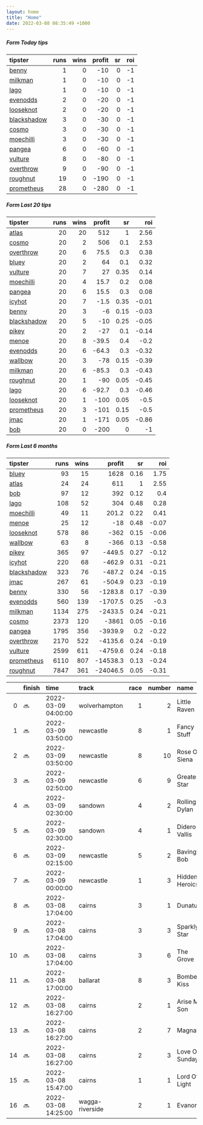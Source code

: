 ```yaml
---   
layout: home  
title: "Home"   
date: 2022-03-08 08:35:49 +1000  
---   
```



##### Form Today tips   

| tipster                                                         |   runs |   wins |   profit |   sr |   roi |
|:----------------------------------------------------------------|-------:|-------:|---------:|-----:|------:|
| [benny](https://mrwayneo.github.io/tips/benny.html)             |      1 |      0 |      -10 |    0 |    -1 |
| [milkman](https://mrwayneo.github.io/tips/milkman.html)         |      1 |      0 |      -10 |    0 |    -1 |
| [lago](https://mrwayneo.github.io/tips/lago.html)               |      1 |      0 |      -10 |    0 |    -1 |
| [evenodds](https://mrwayneo.github.io/tips/evenodds.html)       |      2 |      0 |      -20 |    0 |    -1 |
| [looseknot](https://mrwayneo.github.io/tips/looseknot.html)     |      2 |      0 |      -20 |    0 |    -1 |
| [blackshadow](https://mrwayneo.github.io/tips/blackshadow.html) |      3 |      0 |      -30 |    0 |    -1 |
| [cosmo](https://mrwayneo.github.io/tips/cosmo.html)             |      3 |      0 |      -30 |    0 |    -1 |
| [moechilli](https://mrwayneo.github.io/tips/moechilli.html)     |      3 |      0 |      -30 |    0 |    -1 |
| [pangea](https://mrwayneo.github.io/tips/pangea.html)           |      6 |      0 |      -60 |    0 |    -1 |
| [vulture](https://mrwayneo.github.io/tips/vulture.html)         |      8 |      0 |      -80 |    0 |    -1 |
| [overthrow](https://mrwayneo.github.io/tips/overthrow.html)     |      9 |      0 |      -90 |    0 |    -1 |
| [roughnut](https://mrwayneo.github.io/tips/roughnut.html)       |     19 |      0 |     -190 |    0 |    -1 |
| [prometheus](https://mrwayneo.github.io/tips/prometheus.html)   |     28 |      0 |     -280 |    0 |    -1 |

##### Form Last 20 tips   

| tipster                                                         |   runs |   wins |   profit |   sr |   roi |
|:----------------------------------------------------------------|-------:|-------:|---------:|-----:|------:|
| [atlas](https://mrwayneo.github.io/tips/atlas.html)             |     20 |     20 |    512   | 1    |  2.56 |
| [cosmo](https://mrwayneo.github.io/tips/cosmo.html)             |     20 |      2 |    506   | 0.1  |  2.53 |
| [overthrow](https://mrwayneo.github.io/tips/overthrow.html)     |     20 |      6 |     75.5 | 0.3  |  0.38 |
| [bluey](https://mrwayneo.github.io/tips/bluey.html)             |     20 |      2 |     64   | 0.1  |  0.32 |
| [vulture](https://mrwayneo.github.io/tips/vulture.html)         |     20 |      7 |     27   | 0.35 |  0.14 |
| [moechilli](https://mrwayneo.github.io/tips/moechilli.html)     |     20 |      4 |     15.7 | 0.2  |  0.08 |
| [pangea](https://mrwayneo.github.io/tips/pangea.html)           |     20 |      6 |     15.5 | 0.3  |  0.08 |
| [icyhot](https://mrwayneo.github.io/tips/icyhot.html)           |     20 |      7 |     -1.5 | 0.35 | -0.01 |
| [benny](https://mrwayneo.github.io/tips/benny.html)             |     20 |      3 |     -6   | 0.15 | -0.03 |
| [blackshadow](https://mrwayneo.github.io/tips/blackshadow.html) |     20 |      5 |    -10   | 0.25 | -0.05 |
| [pikey](https://mrwayneo.github.io/tips/pikey.html)             |     20 |      2 |    -27   | 0.1  | -0.14 |
| [menoe](https://mrwayneo.github.io/tips/menoe.html)             |     20 |      8 |    -39.5 | 0.4  | -0.2  |
| [evenodds](https://mrwayneo.github.io/tips/evenodds.html)       |     20 |      6 |    -64.3 | 0.3  | -0.32 |
| [wallbow](https://mrwayneo.github.io/tips/wallbow.html)         |     20 |      3 |    -78   | 0.15 | -0.39 |
| [milkman](https://mrwayneo.github.io/tips/milkman.html)         |     20 |      6 |    -85.3 | 0.3  | -0.43 |
| [roughnut](https://mrwayneo.github.io/tips/roughnut.html)       |     20 |      1 |    -90   | 0.05 | -0.45 |
| [lago](https://mrwayneo.github.io/tips/lago.html)               |     20 |      6 |    -92.7 | 0.3  | -0.46 |
| [looseknot](https://mrwayneo.github.io/tips/looseknot.html)     |     20 |      1 |   -100   | 0.05 | -0.5  |
| [prometheus](https://mrwayneo.github.io/tips/prometheus.html)   |     20 |      3 |   -101   | 0.15 | -0.5  |
| [jmac](https://mrwayneo.github.io/tips/jmac.html)               |     20 |      1 |   -171   | 0.05 | -0.86 |
| [bob](https://mrwayneo.github.io/tips/bob.html)                 |     20 |      0 |   -200   | 0    | -1    |

##### Form Last 6 months   

| tipster                                                         |   runs |   wins |   profit |   sr |   roi |
|:----------------------------------------------------------------|-------:|-------:|---------:|-----:|------:|
| [bluey](https://mrwayneo.github.io/tips/bluey.html)             |     93 |     15 |   1628   | 0.16 |  1.75 |
| [atlas](https://mrwayneo.github.io/tips/atlas.html)             |     24 |     24 |    611   | 1    |  2.55 |
| [bob](https://mrwayneo.github.io/tips/bob.html)                 |     97 |     12 |    392   | 0.12 |  0.4  |
| [lago](https://mrwayneo.github.io/tips/lago.html)               |    108 |     52 |    304   | 0.48 |  0.28 |
| [moechilli](https://mrwayneo.github.io/tips/moechilli.html)     |     49 |     11 |    201.2 | 0.22 |  0.41 |
| [menoe](https://mrwayneo.github.io/tips/menoe.html)             |     25 |     12 |    -18   | 0.48 | -0.07 |
| [looseknot](https://mrwayneo.github.io/tips/looseknot.html)     |    578 |     86 |   -362   | 0.15 | -0.06 |
| [wallbow](https://mrwayneo.github.io/tips/wallbow.html)         |     63 |      8 |   -366   | 0.13 | -0.58 |
| [pikey](https://mrwayneo.github.io/tips/pikey.html)             |    365 |     97 |   -449.5 | 0.27 | -0.12 |
| [icyhot](https://mrwayneo.github.io/tips/icyhot.html)           |    220 |     68 |   -462.9 | 0.31 | -0.21 |
| [blackshadow](https://mrwayneo.github.io/tips/blackshadow.html) |    323 |     76 |   -487.2 | 0.24 | -0.15 |
| [jmac](https://mrwayneo.github.io/tips/jmac.html)               |    267 |     61 |   -504.9 | 0.23 | -0.19 |
| [benny](https://mrwayneo.github.io/tips/benny.html)             |    330 |     56 |  -1283.8 | 0.17 | -0.39 |
| [evenodds](https://mrwayneo.github.io/tips/evenodds.html)       |    560 |    139 |  -1707.5 | 0.25 | -0.3  |
| [milkman](https://mrwayneo.github.io/tips/milkman.html)         |   1134 |    275 |  -2433.5 | 0.24 | -0.21 |
| [cosmo](https://mrwayneo.github.io/tips/cosmo.html)             |   2373 |    120 |  -3861   | 0.05 | -0.16 |
| [pangea](https://mrwayneo.github.io/tips/pangea.html)           |   1795 |    356 |  -3939.9 | 0.2  | -0.22 |
| [overthrow](https://mrwayneo.github.io/tips/overthrow.html)     |   2170 |    522 |  -4135.6 | 0.24 | -0.19 |
| [vulture](https://mrwayneo.github.io/tips/vulture.html)         |   2599 |    611 |  -4759.6 | 0.24 | -0.18 |
| [prometheus](https://mrwayneo.github.io/tips/prometheus.html)   |   6110 |    807 | -14538.3 | 0.13 | -0.24 |
| [roughnut](https://mrwayneo.github.io/tips/roughnut.html)       |   7847 |    361 | -24046.5 | 0.05 | -0.31 |

|    | finish   | time                | track           |   race |   number | name           |   odds | tipster              |
|---:|:---------|:--------------------|:----------------|-------:|---------:|:---------------|-------:|:---------------------|
|  0 | :soon:   | 2022-03-09 04:00:00 | wolverhampton   |      1 |        2 | Little Raven   |   5    | pangea               |
|  1 | :soon:   | 2022-03-09 03:50:00 | newcastle       |      8 |        1 | Fancy Stuff    |   3.5  | evenodds,lago        |
|  2 | :soon:   | 2022-03-09 03:50:00 | newcastle       |      8 |       10 | Rose Of Siena  |   3.9  | vulture              |
|  3 | :soon:   | 2022-03-09 02:50:00 | newcastle       |      6 |        9 | Greatest Star  |   5    | overthrow            |
|  4 | :soon:   | 2022-03-09 02:30:00 | sandown         |      4 |        2 | Rolling Dylan  |   1.95 | vulture              |
|  5 | :soon:   | 2022-03-09 02:30:00 | sandown         |      4 |        1 | Didero Vallis  |   3.9  | looseknot            |
|  6 | :soon:   | 2022-03-09 02:15:00 | newcastle       |      5 |        2 | Bavington Bob  |   1.85 | overthrow,moechilli  |
|  7 | :soon:   | 2022-03-09 00:00:00 | newcastle       |      1 |        3 | Hidden Heroics |   4.4  | overthrow            |
|  8 | :soon:   | 2022-03-08 17:04:00 | cairns          |      3 |        1 | Dunatun        |   3.4  | vulture              |
|  9 | :soon:   | 2022-03-08 17:04:00 | cairns          |      3 |        3 | Sparkly Star   |   5.5  | pangea,moechilli     |
| 10 | :soon:   | 2022-03-08 17:04:00 | cairns          |      3 |        6 | The Grove      |   3.4  | benny,pangea         |
| 11 | :soon:   | 2022-03-08 17:00:00 | ballarat        |      8 |        3 | Bomber's Kiss  |   6.5  | overthrow            |
| 12 | :soon:   | 2022-03-08 16:27:00 | cairns          |      2 |        1 | Arise My Son   |   2.2  | evenodds,blackshadow |
| 13 | :soon:   | 2022-03-08 16:27:00 | cairns          |      2 |        7 | Magnate        |   4.5  | vulture,looseknot    |
| 14 | :soon:   | 2022-03-08 16:27:00 | cairns          |      2 |        3 | Love On Sunday |   6    | vulture              |
| 15 | :soon:   | 2022-03-08 15:47:00 | cairns          |      1 |        1 | Lord Of Light  |   5.5  | moechilli            |
| 16 | :soon:   | 2022-03-08 14:25:00 | wagga-riverside |      2 |        1 | Evanora        |   3.2  | pangea               |
